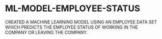 # ML-MODEL-EMPLOYEE-STATUS
CREATED A MACHINE LEARNING MODEL USING AN EMPLOYEE DATA SET WHICH PREDICTS THE EMPLOYEE STATUS OF WORKING IN THE COMPANY OR LEAVING THE COMPANY.
